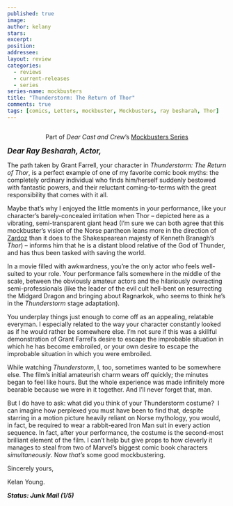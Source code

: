 ```yaml
---
published: true
image:
author: kelany 
stars: 
excerpt: 
position: 
addressee: 
layout: review
categories: 
  - reviews
  - current-releases
  - series
series-name: mockbusters
title: "Thunderstorm: The Return of Thor"
comments: true
tags: [comics, Letters, mockbuster, Mockbusters, ray besharah, Thor]
---
```

<div><p><span class="full-image-block ssNonEditable"><span><a href="/letters/2013/11/6/thunderstorm-the-return-of-thor.html"><img src="http://static.squarespace.com/static/5005f6bcc4aa41161b33e89e/5329cf1fe4b07c068ebf74de/5329cf1fe4b07c068ebf78fb/1383755701787/thor.jpg" alt="" /></a></span></span></p>
<p style="text-align:center;">Part of&nbsp;<em>Dear Cast and Crew</em>&#8217;s&nbsp;<a href="/events/2013/9/12/mockbuster-series.html">Mockbusters Series</a></p>
<div></div>
<p><em><strong style="font-size:120%;">Dear Ray Besharah, Actor,</strong></em></p>
<p>The path taken by Grant Farrell, your character in <em>Thunderstorm: The Return of Thor</em>, is a perfect example of one of my favorite comic book myths: the completely ordinary individual who finds him/herself suddenly bestowed with fantastic powers, and their reluctant coming-to-terms with the great responsibility that comes with it all.&nbsp;</p>
<p>Maybe that&rsquo;s why I enjoyed the little moments in your performance, like your character&rsquo;s barely-concealed irritation when Thor &ndash; depicted here as a vibrating, semi-transparent giant head (I&#8217;m sure we can both agree that this mockbuster&rsquo;s vision of the Norse pantheon leans more in the direction of <a href="http://www.youtube.com/watch?v=YOROvO2fxTc">Zardoz</a> than it does to the Shakespearean majesty of Kenneth Branagh&rsquo;s <em>Thor</em>) &ndash; informs him that he is a distant blood relative of the God of Thunder, and has thus been tasked with saving the world.</p>
<p>In a movie filled with awkwardness, you&rsquo;re the only actor who feels well-suited to your role. Your performance falls somewhere in the middle of the scale, between the obviously amateur actors and the hilariously overacting semi-professionals (like the leader of the evil cult hell-bent on resurrecting the Midgard Dragon and bringing about Ragnarkok, who seems to think he&rsquo;s in the <em>Thunderstorm</em> stage adaptation).</p>
<p>You underplay things just enough to come off as an appealing, relatable everyman. I especially related to the way your character constantly looked as if he would rather be somewhere else. I&#8217;m not sure if this was a skillful demonstration of Grant Farrel&#8217;s desire to escape the improbable situation in which he has become embroiled, or your own desire to escape the improbable situation in which you were embroiled.</p>
<p>While watching <em>Thunderstorm</em>, I, too, sometimes wanted to be somewhere else. The film&rsquo;s initial amateurish charm wears off quickly; the minutes began to feel like hours. But the whole experience was made infinitely more bearable because we were in it together. And I&#8217;ll never forget that, man.</p>
<p>But I do have to ask: what did you think of your Thunderstorm costume? &nbsp;I can imagine how perplexed you must have been to find that, despite starring in a motion picture heavily reliant on Norse mythology, you would, in fact, be required to wear a rabbit-eared Iron Man suit in every action sequence. In fact, after your performance, the costume is the second-most brilliant element of the film. I can&#8217;t help but give props to how cleverly it manages to steal from two of Marvel&rsquo;s biggest comic book characters <em>simultaneously</em>. Now <em>that&rsquo;s</em> some good mockbustering.</p>
<p>Sincerely yours,</p>
<p>Kelan Young.</p>
<p><em><strong>Status: Junk Mail (1/5)</strong></em></p></div>
